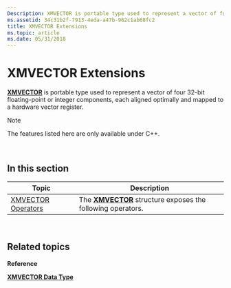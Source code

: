 ```yaml
---
Description: XMVECTOR is portable type used to represent a vector of four 32-bit floating-point or integer components, each aligned optimally and mapped to a hardware vector register.
ms.assetid: 34c31b2f-7913-4eda-a47b-962c1ab68fc2
title: XMVECTOR Extensions
ms.topic: article
ms.date: 05/31/2018
---
```


# XMVECTOR Extensions

[**XMVECTOR**](xmvector-data-type.md) is portable type used to represent a vector of four 32-bit floating-point or integer components, each aligned optimally and mapped to a hardware vector register.

> [!Note]  
> The features listed here are only available under C++.

 

## In this section



| Topic                                                       | Description                                                                                      |
|-------------------------------------------------------------|--------------------------------------------------------------------------------------------------|
| [XMVECTOR Operators](ovw-xmvector-operators.md)<br/> | The [**XMVECTOR**](xmvector-data-type.md) structure exposes the following operators.<br/> |



 

## Related topics

<dl> <dt>

**Reference**
</dt> <dt>

[**XMVECTOR Data Type**](xmvector-data-type.md)
</dt> </dl>

 

 




